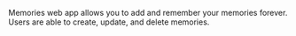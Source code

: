 Memories web app allows you to add and remember your memories forever. Users are able to create, update, and delete memories.
